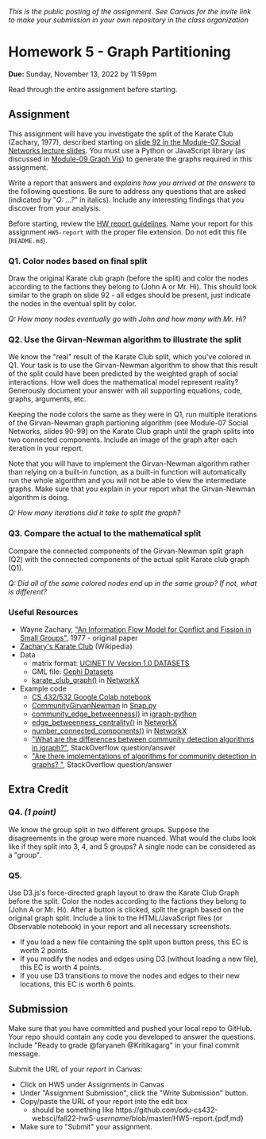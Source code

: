 *This is the public posting of the assignment. See Canvas for the invite link to make your submission in your own repository in the class organization*

# Homework 5 - Graph Partitioning
**Due:** Sunday, November 13, 2022 by 11:59pm

Read through the entire assignment before starting.

## Assignment 

This assignment will have you investigate the split of the Karate Club (Zachary, 1977), described starting on [slide 92 in the Module-07 Social Networks lecture slides](https://docs.google.com/presentation/d/1G9bY32EslxRdIq7znDZoGJd3-_Ock1FeJcqN3QgQuy4/edit#slide=id.g7e0acafd7b_0_0).  You must use a Python or JavaScript library (as discussed in [Module-09 Graph Vis](https://docs.google.com/presentation/d/1M_c2CKSnVS9fe-1vAfV4sac6KoZ36KdknFiYBL575uw/edit?usp=sharing)) to generate the graphs required in this assignment.

Write a report that answers and *explains how you arrived at the answers* to the following questions.  Be sure to address any questions that are asked (indicated by "*Q: ...?*" in italics). Include any interesting findings that you discover from your analysis.
 
Before starting, review the [HW report guidelines](https://github.com/odu-cs432-websci/public/blob/main/fall22/getting-started/reports.md).  Name your report for this assignment `HW5-report` with the proper file extension.  Do not edit this file (`README.md`).

### Q1. Color nodes based on final split

Draw the original Karate club graph (before the split) and color the nodes according to the factions they belong to (John A or Mr. Hi).  This should look similar to the graph on slide 92 - all edges should be present, just indicate the nodes in the eventual split by color.

*Q: How many nodes eventually go with John and how many with Mr. Hi?*

### Q2. Use the Girvan-Newman algorithm to illustrate the split

We know the "real" result of the Karate Club split, which you've colored in Q1. Your task is to use the Girvan-Newman algorithm to show that this result of the split could have been predicted by the weighted graph of social interactions.  How well does the mathematical model represent reality?  Generously document your answer with all supporting equations, code, graphs, arguments, etc.

Keeping the node colors the same as they were in Q1, run multiple iterations of the Girvan-Newman graph partioning algorithm (see Module-07 Social Networks, slides 90-99) on the Karate Club graph until the graph splits into two connected components. Include an image of the graph after each iteration in your report.  

Note that you will have to implement the Girvan-Newman algorithm rather than relying on a built-in function, as a built-in function will automatically run the whole algorithm and you will not be able to view the intermediate graphs.  Make sure that you explain in your report what the Girvan-Newman algorithm is doing.

*Q: How many iterations did it take to split the graph?*  

### Q3. Compare the actual to the mathematical split

Compare the connected components of the Girvan-Newman split graph (Q2) with the connected components of the actual split Karate club graph (Q1). 

*Q: Did all of the same colored nodes end up in the same group?  If not, what is different?*

### Useful Resources

* Wayne Zachary, ["An Information Flow Model for Conflict and Fission in Small Groups"](http://aris.ss.uci.edu/~lin/76.pdf), 1977 - original paper 
* [Zachary's Karate Club](https://en.wikipedia.org/wiki/Zachary's_karate_club) (Wikipedia)
* Data 
   * matrix format: [UCINET IV Version 1.0 DATASETS](http://vlado.fmf.uni-lj.si/pub/networks/data/Ucinet/UciData.htm#zachary)
   * GML file: [Gephi Datasets](https://github.com/gephi/gephi/wiki/Datasets)
   * [karate_club_graph()](https://networkx.org/documentation/stable/auto_examples/graph/plot_karate_club.html) in [NetworkX](https://networkx.org/documentation/stable/index.html)
* Example code
  * [CS 432/532 Google Colab notebook](https://github.com/odu-cs432-websci/public/blob/main/fall22/432_F21_NetworkX_example.ipynb)
  * [CommunityGirvanNewman](https://snap.stanford.edu/snappy/doc/reference/CommunityGirvanNewman.html) in [Snap.py](https://snap.stanford.edu/snappy/doc/tutorial/index-tut.html) 
  * [community_edge_betweenness()](https://igraph.org/python/doc/api/igraph.Graph.html#community_edge_betweenness) in [igraph-python](https://igraph.org/python/) 
  * [edge_betweenness_centrality()](https://networkx.org/documentation/stable/reference/algorithms/generated/networkx.algorithms.centrality.edge_betweenness_centrality.html#networkx.algorithms.centrality.edge_betweenness_centrality) in [NetworkX](https://networkx.org/)
  * [number_connected_components()](https://networkx.org/documentation/stable/reference/algorithms/generated/networkx.algorithms.components.number_connected_components.html#networkx.algorithms.components.number_connected_components) in [NetworkX](https://networkx.org/)
  * ["What are the differences between community detection algorithms in igraph?"](http://stackoverflow.com/questions/9471906/what-are-the-differences-between-community-detection-algorithms-in-igraph/9478989#9478989), StackOverflow question/answer
  * ["Are there implementations of algorithms for community detection in graphs? "](http://stackoverflow.com/questions/5822265/are-there-implementations-of-algorithms-for-community-detection-in-graphs), StackOverflow question/answer

## Extra Credit

### Q4. *(1 point)*
We know the group split in two different groups.  Suppose the disagreements in the group were more nuanced.  What would the clubs look like if they split into 3, 4, and 5 groups?  A single node can be considered as a "group".

### Q5. 
Use D3.js's force-directed graph layout to draw the Karate Club Graph before the split. Color the nodes according to the factions they belong to (John A or Mr. Hi). After a button is clicked, split the graph based on the original graph split. Include a link to the HTML/JavaScript files (or Observable notebook) in your report and all necessary screenshots.
* If you load a new file containing the split upon button press, this EC is worth 2 points.
* If you modify the nodes and edges using D3 (without loading a new file), this EC is worth 4 points.
* If you use D3 transitions to move the nodes and edges to their new locations, this EC is worth 6 points.

## Submission

Make sure that you have committed and pushed your local repo to GitHub.  Your repo should contain any code you developed to answer the questions.  Include "Ready to grade @faryaneh @Kritikagarg" in your final commit message. 

Submit the URL of your *report* in Canvas:

* Click on HW5 under Assignments in Canvas
* Under "Assignment Submission", click the "Write Submission" button.
* Copy/paste the URL of your report into the edit box
  * should be something like https<nolink>://github.com/odu-cs432-websci/fall22-hw5-*username*/blob/master/HW5-report.{pdf,md}
* Make sure to "Submit" your assignment. 
